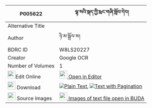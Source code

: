 |P005622|ལྷ་སའི་སྐད་ཀྱི་རྨང་གཞི་སློབ་དེབ། 
| --- | --- 
|Alternative Title |
|Author| ཉི་མ་སྒྲོལ་མ།
|BDRC ID | W8LS20227
|Creator | Google OCR
|Number of Volumes| 1
|<img width="25" src="https://img.icons8.com/color/25/000000/edit-property.png">Edit Online| [<img width="25" src="https://avatars.githubusercontent.com/u/45091458?s=200&v=4"> Open in Editor](http://editor.openpecha.org/P005622)
|<img width="25" src="https://img.icons8.com/fluent/48/000000/download-2.png"/>  Download | [![](https://img.icons8.com/color/20/000000/txt.png)Plain Text](https://github.com/Openpecha/P005622/releases/download/v2/lhasa_i_ke_kyi_mangshyi_lobdeb_plain_P005622.zip), [![](https://img.icons8.com/color/20/000000/txt.png)Text with Pagination](https://github.com/Openpecha/P005622/releases/download/v2/lhasa_i_ke_kyi_mangshyi_lobdeb_pages_P005622.zip)
|<img width="25" src="https://img.icons8.com/plasticine/100/000000/pictures-folder.png"/>  Source Images | [<img width="25" src="https://library.bdrc.io/icons/BUDA-small.svg"> Images of text file open in BUDA](https://library.bdrc.io/show/bdr:W8LS20227)